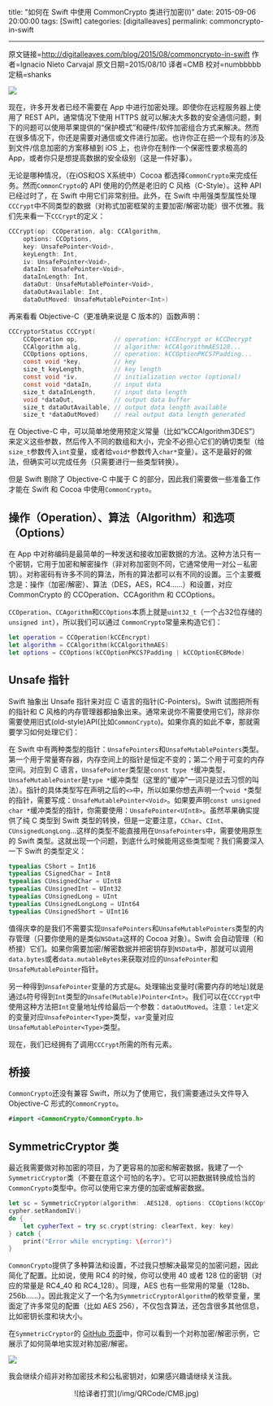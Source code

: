 title: "如何在 Swift 中使用 CommonCrypto 类进行加密(I)"
date: 2015-09-06 20:00:00
tags: [Swift]
categories: [digitalleaves]
permalink: commoncrypto-in-swift

---
原文链接=http://digitalleaves.com/blog/2015/08/commoncrypto-in-swift
作者=Ignacio Nieto Carvajal
原文日期=2015/08/10
译者=CMB
校对=numbbbbb
定稿=shanks


![](/img/articles/commoncrypto-in-swift/34909577.jpg)

现在，许多开发者已经不需要在 App 中进行加密处理。即使你在远程服务器上使用了 REST API，通常情况下使用 HTTPS 就可以解决大多数的安全通信问题，剩下的问题可以使用苹果提供的“保护模式”和硬件/软件加密组合方式来解决。然而在很多情况下，你还是需要对通信或文件进行加密。也许你正在把一个现有的涉及到文件/信息加密的方案移植到 iOS 上，也许你在制作一个保密性要求极高的App，或者你只是想提高数据的安全级别（这是一件好事）。

<!--more-->

无论是哪种情况，（在iOS和OS X系统中）Cocoa 都选择`CommonCrypto`来完成任务。然而`CommonCrypto`的 API 使用的仍然是老旧的 C 风格（C-Style）。这种 API 已经过时了，在 Swift 中用它们非常别扭。此外，在 Swift 中用强类型属性处理`CCCrypt`中不同类型的数据（对称式加密框架的主要加密/解密功能）很不优雅。我们先来看一下`CCCrypt`的定义：

```objectivec
CCCrypt(op: CCOperation, alg: CCAlgorithm, 
	options: CCOptions, 
	key: UnsafePointer<Void>, 
	keyLength: Int, 
	iv: UnsafePointer<Void>, 
	dataIn: UnsafePointer<Void>, 
	dataInLength: Int, 
	dataOut: UnsafeMutablePointer<Void>, 
	dataOutAvailable: Int, 
	dataOutMoved: UnsafeMutablePointer<Int>)
```

再来看看 Objective-C（更准确来说是 C 版本的）函数声明：

```objectivec
CCCryptorStatus CCCrypt(
	CCOperation op,          // operation: kCCEncrypt or kCCDecrypt
	CCAlgorithm alg,         // algorithm: kCCAlgorithmAES128... 
	CCOptions options,       // operation: kCCOptionPKCS7Padding...
	const void *key,         // key
	size_t keyLength,        // key length
	const void *iv,          // initialization vector (optional)
	const void *dataIn,      // input data
	size_t dataInLength,     // input data length
	void *dataOut,           // output data buffer
	size_t dataOutAvailable, // output data length available
	size_t *dataOutMoved)    // real output data length generated
```

在 Objective-C 中，可以简单地使用预定义常量（比如“kCCAlgorithm3DES”）来定义这些参数，然后传入不同的数组和大小，完全不必担心它们的确切类型（给`size_t`参数传入`int`变量，或者给`void*`参数传入`char*`变量）。这不是最好的做法，但确实可以完成任务（只需要进行一些类型转换）。

但是 Swift 剔除了 Objective-C 中属于 C 的部分，因此我们需要做一些准备工作才能在 Swift 和 Cocoa 中使用`CommonCrypto`。

## 操作（Operation）、算法（Algorithm）和选项（Options）

在 App 中对称编码是最简单的一种发送和接收加密数据的方法。这种方法只有一个密钥，它用于加密和解密操作（非对称加密则不同，它通常使用一对公－私密钥）。对称密码有许多不同的算法，所有的算法都可以有不同的设置。三个主要概念是：操作（加密/解密）、算法（DES，AES，RC4……）和设置，对应 CommonCrypto 的 CCOperation、CCAgorithm 和 CCOptions。

`CCOperation`、`CCAgorithm`和`CCOptions`本质上就是`uint32_t`（一个占32位存储的`unsigned int`），所以我们可以通过 `CommonCrypto`常量来构造它们：

```swift
let operation = CCOperation(kCCEncrypt)
let algorithm = CCAlgorithm(kCCAlgorithmAES)
let options = CCOptions(kCCOptionPKCS7Padding | kCCOptionECBMode)
```

## Unsafe 指针

Swift 抽象出 Unsafe 指针来对应 C 语言的指针(C-Pointers)。Swift 试图把所有的指针和 C 风格的内存管理器都抽象出来。通常来说你不需要使用它们，除非你需要使用旧式(old-style)API(比如`CommonCrypto`)。如果你真的如此不幸，那就需要学习如何处理它们：

在 Swift 中有两种类型的指针：`UnsafePointers`和`UnsafeMutablePointers`类型。第一个用于常量寄存器，内存空间上的指针是恒定不变的；第二个用于可变的内存空间。对应到 C 语言，`UnsafePointer`类型是`const type *`缓冲类型，`UnsafeMutablePointer`是`type *`缓冲类型（这里的"缓冲"一词只是过去习惯的叫法）。指针的具体类型写在声明之后的`<>`中，所以如果你想去声明一个`void *`类型的指针，需要写成：`UnsafeMutablePointer<Void>`。如果要声明`const unsigned char *`缓冲类型的指针，你需要使用：`UnsafePointer<UInt8>`。虽然苹果确实提供了纯 C 类型到 Swift 类型的转换，但是一定要注意，`CChar`、`CInt`、`CUnsignedLongLong`…这样的类型不能直接用在`UnsafePointers`中，需要使用原生的 Swift 类型。这就出现一个问题，到底什么时候能用这些类型呢？我们需要深入一下 Swift 的类型定义：

```swift
typealias CShort = Int16
typealias CSignedChar = Int8
typealias CUnsignedChar = UInt8
typealias CUnsignedInt = UInt32
typealias CUnsignedLong = UInt
typealias CUnsignedLongLong = UInt64
typealias CUnsignedShort = UInt16
```

值得庆幸的是我们不需要实现`UnsafePointers`和`UnsafeMutablePointers`类型的内存管理（只要你使用的是类似`NSData`这样的 Cocoa 对象）。Swift 会自动管理（和桥接）它们。如果你需要加密/解密数据并把密钥存到`NSData`中，那就可以调用`data.bytes`或者`data.mutableBytes`来获取对应的`UnsafePointer`和`UnsafeMutablePointer`指针。

另一种得到`UnsafePointer`变量的方式是`&`。处理输出变量时(需要内存的地址)就是通过`&`符号得到`Int`类型的`Unsafe(Mutable)Pointer<Int>`。我们可以在`CCCrypt`中使用这种方法把`Int`变量地址传给最后一个参数：`dataOutMoved`。注意：`let`定义的变量对应`UnsafePointer<Type>`类型，`var`变量对应`UnsafeMutablePointer<Type>`类型。

现在，我们已经拥有了调用`CCCrypt`所需的所有元素。

## 桥接

`CommonCrypto`还没有兼容 Swift，所以为了使用它，我们需要通过头文件导入 Objective-C 形式的`CommonCrypto`。


```swift
#import <CommonCrypto/CommonCrypto.h>
```

## SymmetricCryptor 类

最近我需要做对称加密的项目，为了更容易的加密和解密数据，我建了一个`SymmetricCryptor`类（不要在意这个可怕的名字）。它可以把数据转换成恰当的`CommonCrypto`类型中。你可以使用它来方便的加密或解密数据。

```swift
let sc = SymmetricCryptor(algorithm: .AES128, options: CCOptions(kCCOptionPKCS7Padding))
cypher.setRandomIV()
do { 
	let cypherText = try sc.crypt(string: clearText, key: key) 
} catch { 
	print("Error while encrypting: \(error)") 
}
```

`CommonCrypto`提供了多种算法和设置，不过我只想解决最常见的加密问题，因此简化了配置。比如说，使用 RC4 的时候，你可以使用 40 或者 128 位的密钥（对应的常量是 RC4_40 和 RC4_128）。同理，AES 也有一些常用的常量（128b、256b……）。因此我定义了一个名为`SymmetricCryptorAlgorithm`的枚举变量，里面定了许多常见的配置（比如 AES 256），不仅包含算法，还包含很多其他信息，比如密钥长度和块大小。

在`SymmetricCryptor`的 [GitHub 页面](https://github.com/DigitalLeaves/CommonCrypto-in-Swift)中，你可以看到一个对称加密/解密示例，它展示了如何简单地实现对称加密/解密。

![](/img/articles/commoncrypto-in-swift/36052539.jpg)

我会继续介绍非对称加密技术和公私密钥对，如果感兴趣请继续关注我。

<center>![给译者打赏](/img/QRCode/CMB.jpg)</center>